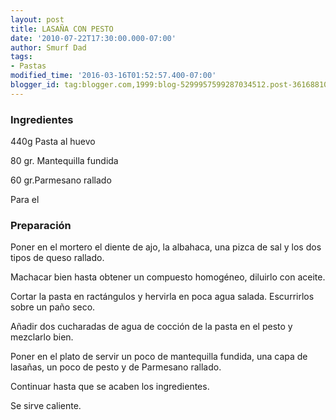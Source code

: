 ```yaml
---
layout: post
title: LASAÑA CON PESTO
date: '2010-07-22T17:30:00.000-07:00'
author: Smurf Dad
tags:
- Pastas
modified_time: '2016-03-16T01:52:57.400-07:00'
blogger_id: tag:blogger.com,1999:blog-5299957599287034512.post-361688104309167312
---
```


<h3>Ingredientes</h3>

440g Pasta al huevo

80 gr. Mantequilla fundida

60 gr.Parmesano rallado

Para el

<h3>Preparación</h3>

Poner en el mortero el diente de ajo, la albahaca, una pizca de sal y los dos tipos de queso rallado.

Machacar bien hasta obtener un compuesto homogéneo, diluirlo con aceite.

Cortar la pasta en ractángulos y hervirla en poca agua salada. Escurrirlos sobre un paño seco.

Añadir dos cucharadas de agua de cocción de la pasta en el pesto y mezclarlo bien.

Poner en el plato de servir un poco de mantequilla fundida, una capa de lasañas, un poco de pesto y de Parmesano rallado.

Continuar hasta que se acaben los ingredientes.

Se sirve caliente.

